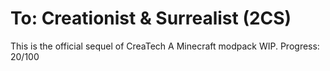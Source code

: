 # To: Creationist & Surrealist (2CS)
 This is the official sequel of CreaTech
 A Minecraft modpack WIP.
 Progress: 20/100
